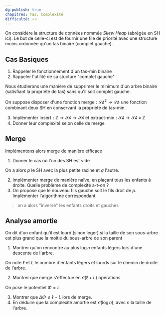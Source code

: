 ```yaml
---
dg-publish: true
chapitres: Tas, Complexité
difficulté: ⭐⭐
---
```


On considère la structure de données nommée *Skew Heap* (abrégée en SH ici).
Le but de celle-ci est de fournir une file de priorité avec une structure moins ordonnée qu'un tas binaire (complet gauche).

Cas Basiques
---

1. Rappeler le fonctionnement d'un tas-min binaire
2. Rappeler l'utilité de sa stucture "complet gauche"

Nous étudierons une manière de supprimer le minimum d'un arbre binaire (satisfiant la propriété de tas) sans qu'il soit complet gauche.

On suppose disposer d'une fonction $\text{merge}: \mathcal{Sh}^{2} \to \mathcal{Sh}$ une fonction combinant deux SH en conservant la propriété de tas-min.

3. Implémenter $\text{insert} : \mathbb{Z} \to \mathcal{Sh}\to \mathcal{Sh}$ et $\text{extract-min} : \mathcal{Sh}\to \mathcal{Sh}\times \mathbb{Z}$
4. Donner leur complexité selon celle de $\text{merge}$

Merge
---

Implémentons alors $\text{merge}$ de manière efficace

1. Donner le cas où l'un des SH est vide

On a alors $p$ le SH avec la plus petite racine et $q$ l'autre.

2. Implémenter $\text{merge}$ de manière naïve, en plaçant tous les enfants à droite. Quelle problème de complexité a-t-on ?
3. On propose que le nouveau fils gauche soit le fils droit de $p$. Implémenter l'algorithme correspondant.

> on a alors "inversé" les enfants droits et gauches


Analyse amortie
---

On dit d'un enfant qu'il est lourd (sinon léger) si la taille de son sous-arbre est plus grand que la moitié du sous-arbre de son parent

1. Montrer qu'on rencontre au plus $\log n$ enfants légers lors d'une descente de l'arbre.

 On note $\ell$ et $L$ le nombre d'enfants légers et lourds sur le chemin de droite de l'arbre.

2. Montrer que $\text{merge}$ s'effectue en $\mathcal{O}(\ell+L)$ opérations.

On pose le potentiel $\Phi = L$

3. Montrer que $\Delta\Phi \leq \ell-L$ lors de $\text{merge}$.
4. En déduire que la complexité amortie est $\mathcal{O}(\log n)$, avec $n$ la taille de l'arbre.